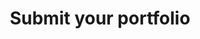 ---
content_type: project
flavours:
- none
learning_outcomes:
prerequisites:
  hard:  
  - employability-sprint/portfolio
  soft: []
ready: true
story_points: 
submission_type: link
tags:
- employability-sprint
- close_on_peer_reviews
title: Submit your portfolio
---